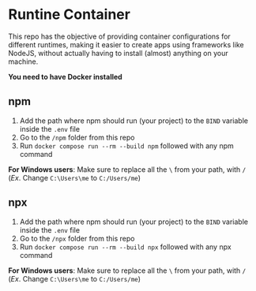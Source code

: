 # Runtine Container

This repo has the objective of providing container configurations for different runtimes, making it easier to create apps using frameworks like NodeJS, without actually having to install (almost) anything on your machine.

**You need to have Docker installed**

## npm

1. Add the path where npm should run (your project) to the `BIND` variable inside the `.env` file
2. Go to the `/npm` folder from this repo
3. Run `docker compose run --rm --build npm` followed with any npm command

**For Windows users**: Make sure to replace all the `\` from your path, with `/` <br>(_Ex_. Change `C:\Users\me` to `C:/Users/me`)

## npx

1. Add the path where npm should run (your project) to the `BIND` variable inside the `.env` file
2. Go to the `/npx` folder from this repo
3. Run `docker compose run --rm --build npx` followed with any npx command

**For Windows users**: Make sure to replace all the `\` from your path, with `/` <br>(_Ex_. Change `C:\Users\me` to `C:/Users/me`)
